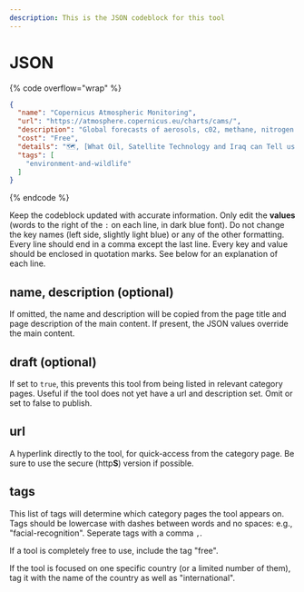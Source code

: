 ```yaml
---
description: This is the JSON codeblock for this tool
---
```


# JSON

{% code overflow="wrap" %}
```json
{
  "name": "Copernicus Atmospheric Monitoring",
  "url": "https://atmosphere.copernicus.eu/charts/cams/",
  "description": "Global forecasts of aerosols, c02, methane, nitrogen dioxide, and others.",
  "cost": "Free",
  "details": "🗺️, [What Oil, Satellite Technology and Iraq can Tell us About Pollution](https://www.bellingcat.com/resources/2021/04/15/what-oil-satellite-technology-and-iraq-can-tell-us-about-pollution/)",
  "tags": [
    "environment-and-wildlife"
  ]
}
```
{% endcode %}

Keep the codeblock updated with accurate information. Only edit the **values** (words to the right of the `:` on each line, in dark blue font). Do not change the key names (left side, slightly light blue) or any of the other formatting. Every line should end in a comma except the last line. Every key and value should be enclosed in quotation marks. See below for an explanation of each line.&#x20;

## name, description (optional)

If omitted, the name and description will be copied from the page title and page description of the main content. If present, the JSON values override the main content.

## draft (optional)

If set to `true`, this prevents this tool from being listed in relevant category pages. Useful if the tool does not yet have a url and description set. Omit or set to false to publish.

## url

A hyperlink directly to the tool, for quick-access from the category page. Be sure to use the secure (http**S**) version if possible.

## tags

This list of tags will determine which category pages the tool appears on. Tags should be lowercase with dashes between words and no spaces: e.g., "facial-recognition". Seperate tags with a comma `,`.

If a tool is completely free to use, include the tag "free".

If the tool is focused on one specific country (or a limited number of them), tag it with the name of the country as well as "international".

